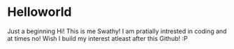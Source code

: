 # Helloworld
Just a beginning
Hi! This is me Swathy! I am pratially intrested in coding and at times no! Wish I build my interest atleast after this Github! :P
